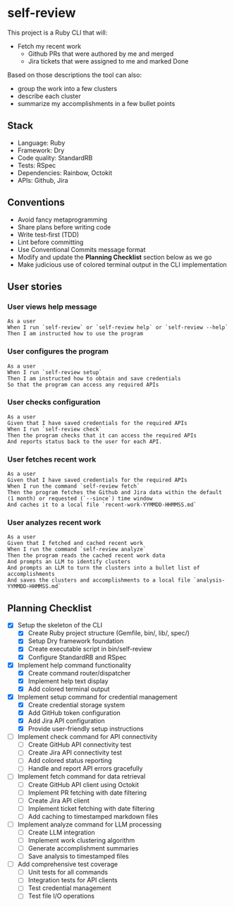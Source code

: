 # self-review

This project is a Ruby CLI that will:

- Fetch my recent work
  - Github PRs that were authored by me and merged
  - Jira tickets that were assigned to me and marked Done

Based on those descriptions the tool can also:

- group the work into a few clusters
- describe each cluster
- summarize my accomplishments in a few bullet points

## Stack

- Language: Ruby
- Framework: Dry
- Code quality: StandardRB
- Tests: RSpec
- Dependencies: Rainbow, Octokit
- APIs: Github, Jira

## Conventions

- Avoid fancy metaprogramming
- Share plans before writing code
- Write test-first (TDD)
- Lint before committing
- Use Conventional Commits message format
- Modify and update the **Planning Checklist** section below as we go
- Make judicious use of colored terminal output in the CLI implementation

## User stories

### User views help message

```
As a user
When I run `self-review` or `self-review help` or `self-review --help`
Then I am instructed how to use the program
```

### User configures the program

```
As a user
When I run `self-review setup`
Then I am instructed how to obtain and save credentials
So that the program can access any required APIs
```

### User checks configuration

```
As a user
Given that I have saved credentials for the required APIs
When I run `self-review check`
Then the program checks that it can access the required APIs
And reports status back to the user for each API.
```

### User fetches recent work

```
As a user
Given that I have saved credentials for the required APIs
When I run the command `self-review fetch`
Then the program fetches the Github and Jira data within the default (1 month) or requested (`--since`) time window
And caches it to a local file `recent-work-YYMMDD-HHMMSS.md`
```

### User analyzes recent work

```
As a user
Given that I fetched and cached recent work
When I run the command `self-review analyze`
Then the program reads the cached recent work data
And prompts an LLM to identify clusters
And prompts an LLM to turn the clusters into a bullet list of accomplishments
And saves the clusters and accomplishments to a local file `analysis-YYMMDD-HHMMSS.md`
```

## Planning Checklist

- [x] Setup the skeleton of the CLI
  - [x] Create Ruby project structure (Gemfile, bin/, lib/, spec/)
  - [x] Setup Dry framework foundation
  - [x] Create executable script in bin/self-review
  - [x] Configure StandardRB and RSpec
- [x] Implement help command functionality
  - [x] Create command router/dispatcher
  - [x] Implement help text display
  - [x] Add colored terminal output
- [x] Implement setup command for credential management
  - [x] Create credential storage system
  - [x] Add GitHub token configuration
  - [x] Add Jira API configuration
  - [x] Provide user-friendly setup instructions
- [ ] Implement check command for API connectivity
  - [ ] Create GitHub API connectivity test
  - [ ] Create Jira API connectivity test
  - [ ] Add colored status reporting
  - [ ] Handle and report API errors gracefully
- [ ] Implement fetch command for data retrieval
  - [ ] Create GitHub API client using Octokit
  - [ ] Implement PR fetching with date filtering
  - [ ] Create Jira API client
  - [ ] Implement ticket fetching with date filtering
  - [ ] Add caching to timestamped markdown files
- [ ] Implement analyze command for LLM processing
  - [ ] Create LLM integration
  - [ ] Implement work clustering algorithm
  - [ ] Generate accomplishment summaries
  - [ ] Save analysis to timestamped files
- [ ] Add comprehensive test coverage
  - [ ] Unit tests for all commands
  - [ ] Integration tests for API clients
  - [ ] Test credential management
  - [ ] Test file I/O operations
